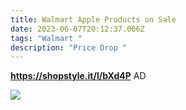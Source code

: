 ```yaml
---
title: Walmart Apple Products on Sale
date: 2023-06-07T20:12:37.006Z
tags: "Walmart "
description: "Price Drop "
---
```

**https://shopstyle.it/l/bXd4P**
AD

![](img/whatsapp-image-2023-06-08-at-1.45.13-am.jpeg)